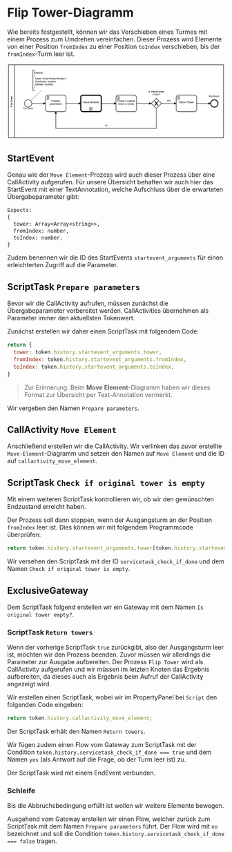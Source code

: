 # **Flip Tower**-Diagramm

Wie bereits festgestellt, können wir das Verschieben eines Turmes mit
einem Prozess zum Umdrehen vereinfachen. Dieser Prozess wird Elemente
von einer Position `fromIndex` zu einer Position `toIndex`
verschieben, bis der `fromIndex`-Turm leer ist.

<img src="./images/flip_tower.png" />

## StartEvent

Genau wie der `Move Element`-Prozess wird auch dieser Prozess über
eine CallActivity aufgerufen. Für unsere Übersicht behaften wir auch
hier das StartEvent mit einer TextAnnotation, welche Aufschluss über
die erwarteten Übergabeparameter gibt:

```
Expects:
{
  tower: Array<Array<string>>,
  fromIndex: number,
  toIndex: number,
}
```

Zudem benennen wir die ID des StartEvents `startevent_arguments`
für einen erleichterten Zugriff auf die Parameter.

## ScriptTask `Prepare parameters`

Bevor wir die CallActivity aufrufen, müssen zunächst die
Übergabeparameter vorbereitet werden. CallActivities übernehmen als
Parameter immer den aktuellsten Tokenwert.

Zunächst erstellen wir daher einen ScriptTask mit folgendem Code:

```js
return {
  tower: token.history.startevent_arguments.tower,
  fromIndex: token.history.startevent_arguments.fromIndex,
  toIndex: token.history.startevent_arguments.toIndex,
}
```

> Zur Erinnerung: Beim **Move Element**-Diagramm haben wir dieses Format zur
> Übersicht per Text-Annotation vermerkt.

Wir vergeben den Namen `Prepare parameters`.


## CallActivity `Move Element`

Anschließend erstellen wir die CallActivity. Wir verlinken das zuvor
erstellte `Move-Element`-Diagramm und setzen den Namen auf `Move
Element` und die ID auf `callactivity_move_element`.

## ScriptTask `Check if original tower is empty`

Mit einem weiteren ScriptTask kontrollieren wir, ob wir den
gewünschten Endzustand erreicht haben.

Der Prozess soll dann stoppen, wenn der Ausgangsturm an der Position
`fromIndex` leer ist. Dies können wir mit folgendem Programmcode
überprüfen:

```js
return token.history.startevent_arguments.tower[token.history.startevent_arguments.fromIndex].length === 0;
```

Wir versehen den ScriptTask mit der ID `servicetask_check_if_done` und
dem Namen `Check if original tower is empty`.

## ExclusiveGateway

Dem ScriptTask folgend erstellen wir ein Gateway mit dem Namen `Is
original tower empty?`.

### ScriptTask `Return towers`

Wenn der vorherige ScriptTask `true` zurückgibt, also der Ausgangsturm
leer ist, möchten wir den Prozess beenden. Zuvor müssen wir allerdings
die Parameter zur Ausgabe aufbereiten. Der Prozess `Flip Tower` wird
als CallActivity aufgerufen und wir müssen im letzten Knoten das
Ergebnis aufbereiten, da dieses auch als Ergebnis beim Aufruf der
CallActivity angezeigt wird.

Wir erstellen einen ScriptTask, wobei wir im PropertyPanel bei
`Script` den folgenden Code eingeben:

```js
return token.history.callactivity_move_element;
```

Der ScriptTask erhält den Namen `Return towers`.


Wir fügen zudem einen Flow vom Gateway zum ScriptTask mit der Condition
`token.history.servicetask_check_if_done === true` und dem Namen `yes`
(als Antwort auf die Frage, ob der Turm leer ist) zu.

Der ScriptTask wird mit einem EndEvent verbunden.

### Schleife

Bis die Abbruchsbedingung erfüllt ist wollen wir weitere Elemente
bewegen.

Ausgehend vom Gateway erstellen wir einen Flow, welcher zurück zum
ScriptTask mit dem Namen `Prepare parameters` führt.  Der Flow wird mit
`no` bezeichnet und soll die Condition
`token.history.servicetask_check_if_done === false` tragen.
